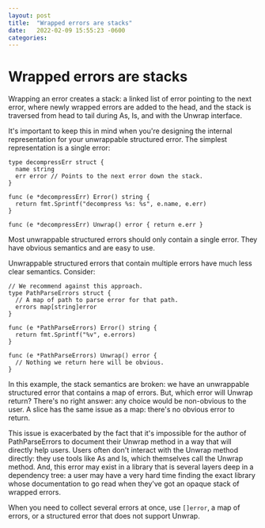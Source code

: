 ```yaml
---
layout: post
title:  "Wrapped errors are stacks"
date:   2022-02-09 15:55:23 -0600
categories: 
---
```


# Wrapped errors are stacks

Wrapping an error creates a stack: a linked list of error pointing to the next error, where newly wrapped errors are added to the head, and the stack is traversed from head to tail during As, Is, and with the Unwrap interface.

It's important to keep this in mind when you're designing the internal representation for your unwrappable structured error. The simplest representation is a single error:

```
type decompressErr struct {
  name string
  err error // Points to the next error down the stack.
}

func (e *decompressErr) Error() string {
  return fmt.Sprintf("decompress %s: %s", e.name, e.err)  
}

func (e *decompressErr) Unwrap() error { return e.err }
```

Most unwrappable structured errors should only contain a single error. They have obvious semantics and are easy to use.

Unwrappable structured errors that contain multiple errors have much less clear semantics. Consider:

```
// We recommend against this approach.
type PathParseErrors struct {
  // A map of path to parse error for that path.
  errors map[string]error
}

func (e *PathParseErrors) Error() string {
  return fmt.Sprintf("%v", e.errors)
}

func (e *PathParseErrors) Unwrap() error {
  // Nothing we return here will be obvious.
}
```

In this example, the stack semantics are broken: we have an unwrappable structured error that contains a map of errors. But, which error will Unwrap return? There's no right answer: any choice would be non-obvious to the user. A slice has the same issue as a map: there's no obvious error to return.

This issue is exacerbated by the fact that it's impossible for the author of PathParseErrors to document their Unwrap method in a way that will directly help users. Users often don't interact with the Unwrap method directly: they use tools like As and Is, which themselves call the Unwrap method. And, this error may exist in a library that is several layers deep in a dependency tree: a user may have a very hard time finding the exact library whose documentation to go read when they've got an opaque stack of wrapped errors.

When you need to collect several errors at once, use `[]error`, a map of errors, or a structured error that does not support Unwrap.